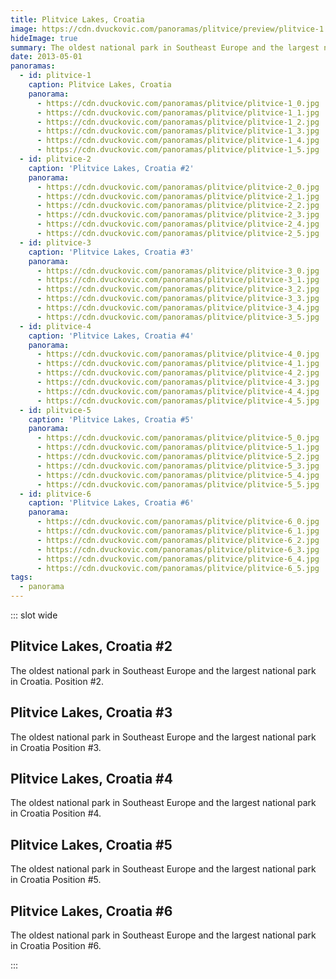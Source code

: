 ```yaml
---
title: Plitvice Lakes, Croatia
image: https://cdn.dvuckovic.com/panoramas/plitvice/preview/plitvice-1.jpg
hideImage: true
summary: The oldest national park in Southeast Europe and the largest national park in Croatia
date: 2013-05-01
panoramas:
  - id: plitvice-1
    caption: Plitvice Lakes, Croatia
    panorama:
      - https://cdn.dvuckovic.com/panoramas/plitvice/plitvice-1_0.jpg
      - https://cdn.dvuckovic.com/panoramas/plitvice/plitvice-1_1.jpg
      - https://cdn.dvuckovic.com/panoramas/plitvice/plitvice-1_2.jpg
      - https://cdn.dvuckovic.com/panoramas/plitvice/plitvice-1_3.jpg
      - https://cdn.dvuckovic.com/panoramas/plitvice/plitvice-1_4.jpg
      - https://cdn.dvuckovic.com/panoramas/plitvice/plitvice-1_5.jpg
  - id: plitvice-2
    caption: 'Plitvice Lakes, Croatia #2'
    panorama:
      - https://cdn.dvuckovic.com/panoramas/plitvice/plitvice-2_0.jpg
      - https://cdn.dvuckovic.com/panoramas/plitvice/plitvice-2_1.jpg
      - https://cdn.dvuckovic.com/panoramas/plitvice/plitvice-2_2.jpg
      - https://cdn.dvuckovic.com/panoramas/plitvice/plitvice-2_3.jpg
      - https://cdn.dvuckovic.com/panoramas/plitvice/plitvice-2_4.jpg
      - https://cdn.dvuckovic.com/panoramas/plitvice/plitvice-2_5.jpg
  - id: plitvice-3
    caption: 'Plitvice Lakes, Croatia #3'
    panorama:
      - https://cdn.dvuckovic.com/panoramas/plitvice/plitvice-3_0.jpg
      - https://cdn.dvuckovic.com/panoramas/plitvice/plitvice-3_1.jpg
      - https://cdn.dvuckovic.com/panoramas/plitvice/plitvice-3_2.jpg
      - https://cdn.dvuckovic.com/panoramas/plitvice/plitvice-3_3.jpg
      - https://cdn.dvuckovic.com/panoramas/plitvice/plitvice-3_4.jpg
      - https://cdn.dvuckovic.com/panoramas/plitvice/plitvice-3_5.jpg
  - id: plitvice-4
    caption: 'Plitvice Lakes, Croatia #4'
    panorama:
      - https://cdn.dvuckovic.com/panoramas/plitvice/plitvice-4_0.jpg
      - https://cdn.dvuckovic.com/panoramas/plitvice/plitvice-4_1.jpg
      - https://cdn.dvuckovic.com/panoramas/plitvice/plitvice-4_2.jpg
      - https://cdn.dvuckovic.com/panoramas/plitvice/plitvice-4_3.jpg
      - https://cdn.dvuckovic.com/panoramas/plitvice/plitvice-4_4.jpg
      - https://cdn.dvuckovic.com/panoramas/plitvice/plitvice-4_5.jpg
  - id: plitvice-5
    caption: 'Plitvice Lakes, Croatia #5'
    panorama:
      - https://cdn.dvuckovic.com/panoramas/plitvice/plitvice-5_0.jpg
      - https://cdn.dvuckovic.com/panoramas/plitvice/plitvice-5_1.jpg
      - https://cdn.dvuckovic.com/panoramas/plitvice/plitvice-5_2.jpg
      - https://cdn.dvuckovic.com/panoramas/plitvice/plitvice-5_3.jpg
      - https://cdn.dvuckovic.com/panoramas/plitvice/plitvice-5_4.jpg
      - https://cdn.dvuckovic.com/panoramas/plitvice/plitvice-5_5.jpg
  - id: plitvice-6
    caption: 'Plitvice Lakes, Croatia #6'
    panorama:
      - https://cdn.dvuckovic.com/panoramas/plitvice/plitvice-6_0.jpg
      - https://cdn.dvuckovic.com/panoramas/plitvice/plitvice-6_1.jpg
      - https://cdn.dvuckovic.com/panoramas/plitvice/plitvice-6_2.jpg
      - https://cdn.dvuckovic.com/panoramas/plitvice/plitvice-6_3.jpg
      - https://cdn.dvuckovic.com/panoramas/plitvice/plitvice-6_4.jpg
      - https://cdn.dvuckovic.com/panoramas/plitvice/plitvice-6_5.jpg
tags:
  - panorama
---
```


::: slot wide

<PhotoSphere id="plitvice-1" />

## Plitvice Lakes, Croatia #2

The oldest national park in Southeast Europe and the largest national park in Croatia. Position #2.

<PhotoSphere id="plitvice-2" />

## Plitvice Lakes, Croatia #3

The oldest national park in Southeast Europe and the largest national park in Croatia Position #3.

<PhotoSphere id="plitvice-3" />

## Plitvice Lakes, Croatia #4

The oldest national park in Southeast Europe and the largest national park in Croatia Position #4.

<PhotoSphere id="plitvice-4" />

## Plitvice Lakes, Croatia #5

The oldest national park in Southeast Europe and the largest national park in Croatia Position #5.

<PhotoSphere id="plitvice-5" />

## Plitvice Lakes, Croatia #6

The oldest national park in Southeast Europe and the largest national park in Croatia Position #6.

<PhotoSphere id="plitvice-6" />

:::
